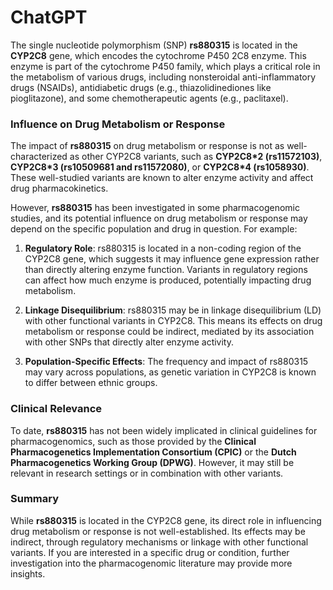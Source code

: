 # ChatGPT

The single nucleotide polymorphism (SNP) **rs880315** is located in the **CYP2C8** gene, which encodes the cytochrome P450 2C8 enzyme. This enzyme is part of the cytochrome P450 family, which plays a critical role in the metabolism of various drugs, including nonsteroidal anti-inflammatory drugs (NSAIDs), antidiabetic drugs (e.g., thiazolidinediones like pioglitazone), and some chemotherapeutic agents (e.g., paclitaxel).

### Influence on Drug Metabolism or Response
The impact of **rs880315** on drug metabolism or response is not as well-characterized as other CYP2C8 variants, such as **CYP2C8*2 (rs11572103)**, **CYP2C8*3 (rs10509681 and rs11572080)**, or **CYP2C8*4 (rs1058930)**. These well-studied variants are known to alter enzyme activity and affect drug pharmacokinetics.

However, **rs880315** has been investigated in some pharmacogenomic studies, and its potential influence on drug metabolism or response may depend on the specific population and drug in question. For example:

1. **Regulatory Role**: rs880315 is located in a non-coding region of the CYP2C8 gene, which suggests it may influence gene expression rather than directly altering enzyme function. Variants in regulatory regions can affect how much enzyme is produced, potentially impacting drug metabolism.

2. **Linkage Disequilibrium**: rs880315 may be in linkage disequilibrium (LD) with other functional variants in CYP2C8. This means its effects on drug metabolism or response could be indirect, mediated by its association with other SNPs that directly alter enzyme activity.

3. **Population-Specific Effects**: The frequency and impact of rs880315 may vary across populations, as genetic variation in CYP2C8 is known to differ between ethnic groups.

### Clinical Relevance
To date, **rs880315** has not been widely implicated in clinical guidelines for pharmacogenomics, such as those provided by the **Clinical Pharmacogenetics Implementation Consortium (CPIC)** or the **Dutch Pharmacogenetics Working Group (DPWG)**. However, it may still be relevant in research settings or in combination with other variants.

### Summary
While **rs880315** is located in the CYP2C8 gene, its direct role in influencing drug metabolism or response is not well-established. Its effects may be indirect, through regulatory mechanisms or linkage with other functional variants. If you are interested in a specific drug or condition, further investigation into the pharmacogenomic literature may provide more insights.